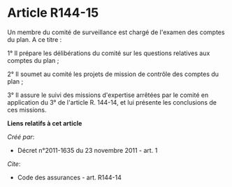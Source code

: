 # Article R144-15

Un membre du comité de surveillance est chargé de l'examen des comptes du plan. A ce titre : 

1° Il prépare les délibérations du comité sur les questions relatives aux comptes du plan ; 

2° Il soumet au comité les projets de mission de contrôle des comptes du plan ; 

3° Il assure le suivi des missions d'expertise arrêtées par le comité en application du 3° de l'article R. 144-14, et lui
présente les conclusions de ces missions.

**Liens relatifs à cet article**

_Créé par_:

  - Décret n°2011-1635 du 23 novembre 2011 - art. 1

_Cite_:

  - Code des assurances - art. R144-14
